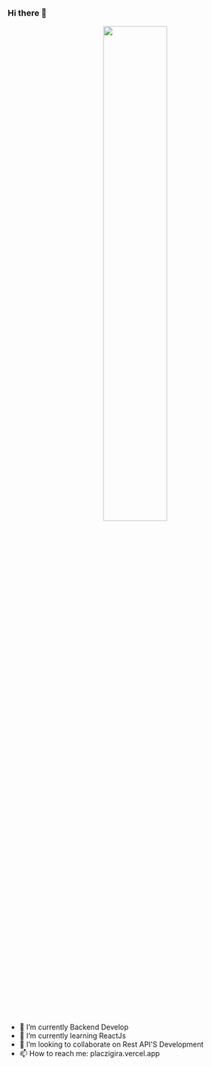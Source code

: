 ### Hi there 👋
<div id="header" align="center">
  <img src="https://media.giphy.com/media/KnYNcY75uV5lwBAwPZ/giphy.gif" width=50%"/>
</div>





- 🔭 I’m currently Backend Develop
- 🌱 I’m currently learning  ReactJs
- 👯 I’m looking to collaborate on Rest API'S Development
- 📫 How to reach me: placzigira.vercel.app


